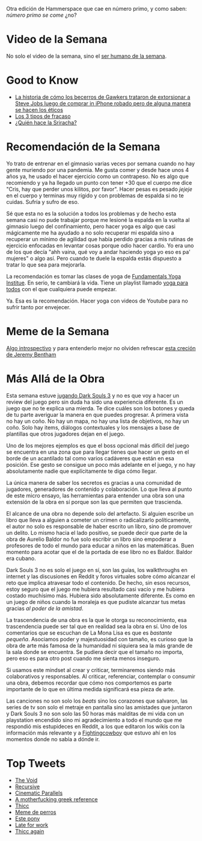 Otra edición de Hammerspace que cae en número primo, y como saben: _número primo se come_ ¿no?

# Video de la Semana

No solo el video de la semana, sino el [ser humano de la semana](https://twitter.com/srcodo/status/1337386966481068032).

# Good to Know

- [La historia de cómo los becerros de Gawkers trataron de extorsionar a Steve Jobs luego de comprar in iPhone robado pero de alguna manera se hacen los éticos](https://www.nytimes.com/wirecutter/blog/steve-jobs-was-always-kind-to-me-or-regrets-of-an-asshole/)
- [Los 3 tipos de fracaso](https://jamesclear.com/3-stages-of-failure)
- [¿Quién hace la Sriracha?](https://qz.com/132738/the-highly-unusual-company-behind-siracha-the-worlds-coolest-hot-sauce/)

# Recomendación de la Semana

Yo trato de entrenar en el gimnasio varias veces por semana  cuando no hay gente muriendo por una pandemia. Me gusta comer y desde hace unos 4 años ya, he usado el hacer ejercicio como un contrapeso. No es algo que recomiendo y ya ha llegado un punto con tener +30 que el cuerpo me dice "Cris, hay que perder unos kilitos, por favor". Hacer pesas es pesado _jejeje_ en el cuerpo y terminas muy rígido y con problemas de espalda si no te cuidas. Sufría y sufro de eso.

Sé que esta no es la solución a todos los problemas y de hecho esta semana casi no pude trabajar porque me lesioné la espalda en la vuelta al gimnasio luego del confinamiento, pero hacer yoga es algo que casi mágicamente me ha ayudado a no solo recuperar mi espalda sino a recuperar un mínimo de agilidad que había perdido gracias a mis rutinas de ejercicio enfocadas en levantar cosas porque odio hacer cardio. Yo era uno de los que decía "ahh vaina, qué voy a andar haciendo yoga yo eso es pa' mujeres" o algo así. Pero cuando te duele la espalda estás dispuesto a tratar lo que sea para mejorarla.

La recomendación es tomar las clases de yoga de [Fundamentals Yoga Institue](https://www.youtube.com/channel/UCaYKA4YgzI5ZEOYpZfRixXQ). En serio, te cambiará la vida. Tiene un playlist llamado [yoga para todos](https://www.youtube.com/watch?v=iNos0uINYUM&list=PLZchst6ubJkLOtTH-R8MkgDS1tC-p0kD9) con el que cualquiera puede empezar.

Ya. Esa es la recomendación. Hacer yoga con videos de Youtube para no sufrir tanto por envejecer.

# Meme de la Semana

[Algo introspectivo](https://twitter.com/f41rygf/status/1336829652745142275) y para entenderlo mejor no olviden refrescar [esta creción de Jeremy Bentham](https://en.wikipedia.org/wiki/Panopticon)

# Más Allá de la Obra

Esta semana estuve [jugando Dark Souls 3](https://twitter.com/cris7ian/status/1337122668710129666) y no es que voy a hacer un review del juego pero sin duda ha sido una experiencia diferente. Es un juego que no te explica una mierda. Te dice cuáles son los botones y queda de tu parte averiguar la manera en que puedes progresar. A primera vista no hay un coño. No hay un mapa, no hay una lista de objetivos, no hay un coño. Solo hay items, diálogos contextuales y los mensajes a base de plantillas que otros jugadores dejan en el juego.

Uno de los mejores ejemplos es que el boss opcional más difícil del juego se encuentra en una zona que para llegar tienes que hacer un gesto en el borde de un acantilado tal como varios cadáveres que están en esa posición. Ese gesto se consigue un poco más adelante en el juego, y no hay absolutamente nadie que explícitamente te diga cómo llegar.

La única manera de saber los secretos es gracias a una comunidad de jugadores, generadores de contenido y colaboración. Lo que lleva al punto de este micro ensayo, las herramientas para entender una obra son una extensión de la obra en sí porque son las que permiten que trascienda.

El alcance de una obra no depende solo del artefacto. Si alguien escribe un libro que lleva a alguien a cometer un crimen o radicalizarlo políticamente, el autor no solo es responsable de haber escrito un libro, sino de promover un delito. Lo mismo hacia el lado positivo, se puede decir que parte de la obra de Aurelio Baldor no fue solo escribir un libro sino empoderar a profesores de todo el mundo para educar a niños en las matemáticas. Buen momento para acotar que el de la portada de ese libro no es Baldor. Baldor era cubano.

Dark Souls 3 no es solo el juego en sí, son las guías, los walkthroughs en internet y las discusiones en Reddit y foros virtuales sobre cómo alcanzar el reto que implica atravesar todo el contenido. De hecho, sin esos recursos, estoy seguro que el juego me hubiera resultado casi vacío y me hubiera costado muchísimo más. Hubiera sido absolutamente diferente. Es como en un juego de niños cuando la moraleja es que pudiste alcanzar tus metas gracias _al poder de la amistad_.

La trascendencia de una obra es la que le otorga su reconocimiento, esa trascendencia puede ser tal que en realidad sea la obra en sí. Uno de los comentarios que se escuchan de La Mona Lisa es que es _bastante pequeña_. Asociamos poder y majestuosidad con tamaño, es curioso que la obra de arte más famosa de la humanidad ni siquiera sea la más grande de la sala donde se encuentra. Se pudiera decir que el tamaño no importa, pero eso es para otro post cuando me sienta menos inseguro.

Si usamos este mindset al crear y criticar, terminaremos siendo más colaborativos y responsables. Al criticar, referenciar, contemplar o consumir una obra, debemos recordar que cómo nos comportemos es parte importante de lo que en última medida significará esa pieza de arte.

Las canciones no son solo los _beats_ sino los corazones que salvaron, las series de tv son solo el metraje en pantalla sino las amistades que juntaron y Dark Souls 3 no son solo las 50 horas más malditas de mi vida con un playstation encendido sino mi agradecimiento a todo el mundo que me respondió mis estupideces en Reddit, a los que editaron los wikis con la información más relevante y a [Fightingcowboy](https://www.youtube.com/channel/UC9N0DmacOi4iWKQyygX89OQ) que estuvo ahí en los momentos donde no sabía a dónde ir.

# Top Tweets

- [The Void](https://twitter.com/cats_places/status/1337790610401476614)
- [Recursive](https://twitter.com/PleaseBeGneiss/status/1337893686474993664)
- [Cinematic Parallels](https://twitter.com/Iovecrafted/status/1336960338202386432)
- [A motherfucking greek reference](https://twitter.com/KWalps/status/1337488396265074690)
- [Thicc](https://twitter.com/holaestoexiste/status/1337560082561818627)
- [Meme de perros](https://twitter.com/MoMoButFaster/status/1336389599246098437)
- [Este pony](https://twitter.com/Rachael_Conrad/status/1336350151573712917)
- [Late for work](https://twitter.com/princek3v/status/1336802750429007876)
- [Thicc again](https://twitter.com/jeannetmodi/status/1336601984359657473)
